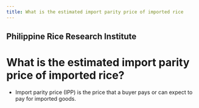 ```yaml
---
title: What is the estimated import parity price of imported rice
---
```


## Philippine Rice Research Institute

# What is the estimated import parity price of imported rice?


 - Import parity price (IPP) is the price that a buyer pays or can expect to pay for imported goods.
